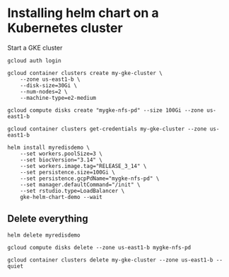 # Installing helm chart on a Kubernetes cluster

Start a GKE cluster

	gcloud auth login

	gcloud container clusters create my-gke-cluster \
		--zone us-east1-b \
		--disk-size=30Gi \
		--num-nodes=2 \
		--machine-type=e2-medium

	gcloud compute disks create "mygke-nfs-pd" --size 100Gi --zone us-east1-b

	gcloud container clusters get-credentials my-gke-cluster --zone us-east1-b

	helm install myredisdemo \
		--set workers.poolSize=3 \
		--set biocVersion="3.14" \
		--set workers.image.tag="RELEASE_3_14" \
		--set persistence.size=100Gi \
		--set persistence.gcpPdName="mygke-nfs-pd" \
		--set manager.defaultCommand="/init" \
		--set rstudio.type=LoadBalancer \
		gke-helm-chart-demo --wait



## Delete everything

	helm delete myredisdemo

	gcloud compute disks delete --zone us-east1-b mygke-nfs-pd

	gcloud container clusters delete my-gke-cluster --zone us-east1-b --quiet
